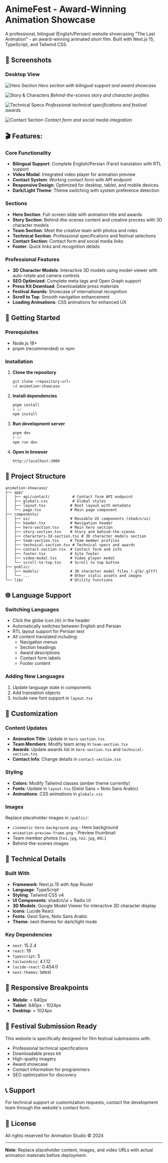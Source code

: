 # AnimeFest - Award-Winning Animation Showcase

A professional, bilingual (English/Persian) website showcasing "The Last Animation" - an award-winning animated short film. Built with Next.js 15, TypeScript, and Tailwind CSS.

## 📸 Screenshots

### Desktop View
![Hero Section](./reimage/Screenshot%202025-10-08%20213916.png)
*Hero section with bilingual support and award showcase*

![Story & Characters](./reimage/Screenshot%202025-10-08%20213957.png)
*Behind-the-scenes story and character profiles*

![Technical Specs](./reimage/Screenshot%202025-10-08%20214027.png)
*Professional technical specifications and festival awards*

![Contact Section](./reimage/Screenshot%202025-10-08%20214100.png)
*Contact form and social media integration*

## 🎬 Features:

### Core Functionality
- **Bilingual Support**: Complete English/Persian (Farsi) translation with RTL support
- **Video Modal**: Integrated video player for animation preview
- **Contact System**: Working contact form with API endpoint
- **Responsive Design**: Optimized for desktop, tablet, and mobile devices
- **Dark/Light Theme**: Theme switching with system preference detection

### Sections
- **Hero Section**: Full-screen slide with animation title and awards
- **Story Section**: Behind-the-scenes content and creative process with 3D character models
- **Team Section**: Meet the creative team with photos and roles
- **Technical Section**: Professional specifications and festival selections
- **Contact Section**: Contact form and social media links
- **Footer**: Quick links and recognition details

### Professional Features
- **3D Character Models**: Interactive 3D models using model-viewer with auto-rotate and camera controls
- **SEO Optimized**: Complete meta tags and Open Graph support
- **Press Kit Download**: Downloadable press materials
- **Festival Awards**: Showcase of international recognition
- **Scroll to Top**: Smooth navigation enhancement
- **Loading Animations**: CSS animations for enhanced UX

## 🚀 Getting Started

### Prerequisites
- Node.js 18+ 
- pnpm (recommended) or npm

### Installation

1. **Clone the repository**
   ```bash
   git clone <repository-url>
   cd animation-showcase
   ```

2. **Install dependencies**
   ```bash
   pnpm install
   # or
   npm install
   ```

3. **Run development server**
   ```bash
   pnpm dev
   # or
   npm run dev
   ```

4. **Open in browser**
   ```
   http://localhost:3000
   ```

## 📁 Project Structure

```
animation-showcase/
├── app/
│   ├── api/contact/          # Contact form API endpoint
│   ├── globals.css           # Global styles
│   ├── layout.tsx           # Root layout with metadata
│   └── page.tsx             # Main page component
├── components/
│   ├── ui/                  # Reusable UI components (shadcn/ui)
│   ├── header.tsx           # Navigation header
│   ├── hero-section.tsx     # Main hero section
│   ├── story-section.tsx    # Story and behind-the-scenes
│   ├── characters-3d-section.tsx # 3D character models section
│   ├── team-section.tsx     # Team member profiles
│   ├── technical-section.tsx # Technical specs and awards
│   ├── contact-section.tsx  # Contact form and info
│   ├── footer.tsx           # Site footer
│   ├── video-modal.tsx      # Video player modal
│   └── scroll-to-top.tsx    # Scroll to top button
├── public/
│   ├── models/              # 3D character model files (.glb/.gltf)
│   └── ...                  # Other static assets and images
└── lib/                     # Utility functions
```

## 🌐 Language Support

### Switching Languages
- Click the globe icon (🌐) in the header
- Automatically switches between English and Persian
- RTL layout support for Persian text
- All content translated including:
  - Navigation menus
  - Section headings
  - Award descriptions
  - Contact form labels
  - Footer content

### Adding New Languages
1. Update language state in components
2. Add translation objects
3. Include new font support in `layout.tsx`

## 🎨 Customization

### Content Updates
- **Animation Title**: Update in `hero-section.tsx`
- **Team Members**: Modify team array in `team-section.tsx`
- **Awards**: Update awards list in `hero-section.tsx` and `technical-section.tsx`
- **Contact Info**: Change details in `contact-section.tsx`

### Styling
- **Colors**: Modify Tailwind classes (amber theme currently)
- **Fonts**: Update in `layout.tsx` (Geist Sans + Noto Sans Arabic)
- **Animations**: CSS animations in `globals.css`

### Images
Replace placeholder images in `/public/`:
- `cinematic-hero-background.png` - Hero background
- `animation-preview-frame.png` - Preview thumbnail
- Team member photos (`te1.jpg`, `te2.jpg`, etc.)
- Behind-the-scenes images

## 🔧 Technical Details

### Built With
- **Framework**: Next.js 15 with App Router
- **Language**: TypeScript
- **Styling**: Tailwind CSS v4
- **UI Components**: shadcn/ui + Radix UI
- **3D Models**: Google Model Viewer for interactive 3D character display
- **Icons**: Lucide React
- **Fonts**: Geist Sans, Noto Sans Arabic
- **Theme**: next-themes for dark/light mode

### Key Dependencies
- `next`: 15.2.4
- `react`: 19
- `typescript`: 5
- `tailwindcss`: 4.1.12
- `lucide-react`: 0.454.0
- `next-themes`: latest

## 📱 Responsive Breakpoints
- **Mobile**: < 640px
- **Tablet**: 640px - 1024px  
- **Desktop**: > 1024px

## 🎯 Festival Submission Ready

This website is specifically designed for film festival submissions with:
- Professional technical specifications
- Downloadable press kit
- High-quality imagery
- Award showcase
- Contact information for programmers
- SEO optimization for discovery

## 📞 Support

For technical support or customization requests, contact the development team through the website's contact form.

## 📄 License

All rights reserved for Animation Studio © 2024

---

**Note**: Replace placeholder content, images, and video URLs with actual animation materials before deployment.